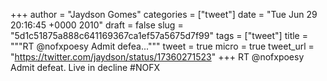 
+++
author = "Jaydson Gomes"
categories = ["tweet"]
date = "Tue Jun 29 20:16:45 +0000 2010"
draft = false
slug = "5d1c51875a888c641169367ca1ef57a5675d7f99"
tags = ["tweet"]
title = """RT @nofxpoesy Admit defea..."""
tweet = true
micro = true
tweet_url = "https://twitter.com/jaydson/status/17360271523"
+++
RT @nofxpoesy Admit defeat. Live in decline #NOFX
